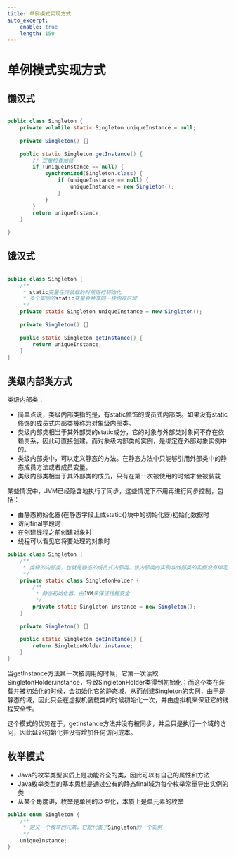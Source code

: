 ```yaml
---
title: 单例模式实现方式
auto_excerpt:
	enable: true
	length: 150
---
```


# 单例模式实现方式

## 懒汉式

```java

public class Singleton {
	private volatile static Singleton uniqueInstance = null;
	
	private Singleton() {}
	
	public static Singleton getInstance() {
		// 双重检查加锁
		if (uniqueInstance == null) {
			synchronized(Singleton.class) {
				if (uniqueInstance == null) {
					uniqueInstance = new Singleton();
				}
			}
		}
		return uniqueInstance;
	}
	
}

```

## 饿汉式

```java

public class Singleton {
	/**
	 * static变量在类装载的时候进行初始化
	 * 多个实例的static变量会共享同一块内存区域
	 */
	private static Singleton uniqueInstance = new Singleton();
	
	private Singleton() {}
	
	public static Singleton getInstance() {
		return uniqueInstance;
	}
}

```

## 类级内部类方式

类级内部类：

- 简单点说，类级内部类指的是，有static修饰的成员式内部类。如果没有static修饰的成员式内部类被称为对象级内部类。
- 类级内部类相当于其外部类的static成分，它的对象与外部类对象间不存在依赖关系，因此可直接创建。而对象级内部类的实例，是绑定在外部对象实例中的。
- 类级内部类中，可以定义静态的方法。在静态方法中只能够引用外部类中的静态成员方法或者成员变量。
- 类级内部类相当于其外部类的成员，只有在第一次被使用的时候才会被装载

某些情况中，JVM已经隐含地执行了同步，这些情况下不用再进行同步控制，包括：

- 由静态初始化器(在静态字段上或static{}块中的初始化器)初始化数据时
- 访问final字段时
- 在创建线程之前创建对象时
- 线程可以看见它将要处理的对象时

```java
public class Singleton {
	/**
	 * 类级的内部类，也就是静态的成员式内部类，该内部类的实例与外部类的实例没有绑定关系，而且只有被调用到时才会装载，从而实现了延迟加载
	 */
	private static class SingletonHolder {
		/**
		 * 静态初始化器，由JVM来保证线程安全
		 */
		private static Singleton instance = new Singleton();
	}
	
	private Singleton() {}
	
	public static Singleton getInstance() {
		return SingletonHolder.instance;
	}
}
```

当getInstance方法第一次被调用的时候，它第一次读取SingletonHolder.instance，导致SingletonHolder类得到初始化；而这个类在装载并被初始化的时候，会初始化它的静态域，从而创建Singleton的实例，由于是静态的域，因此只会在虚拟机装载类的时候初始化一次，并由虚拟机来保证它的线程安全性。

这个模式的优势在于，getInstance方法并没有被同步，并且只是执行一个域的访问，因此延迟初始化并没有增加任何访问成本。

## 枚举模式

- Java的枚举类型实质上是功能齐全的类，因此可以有自己的属性和方法
- Java枚举类型的基本思想是通过公有的静态final域为每个枚举常量导出实例的类
- 从某个角度讲，枚举是单例的泛型化，本质上是单元素的枚举

```java
public enum Singleton {
	/**
	 * 定义一个枚举的元素，它就代表了Singleton的一个实例
	 */
	uniqueInstance;
}
```
